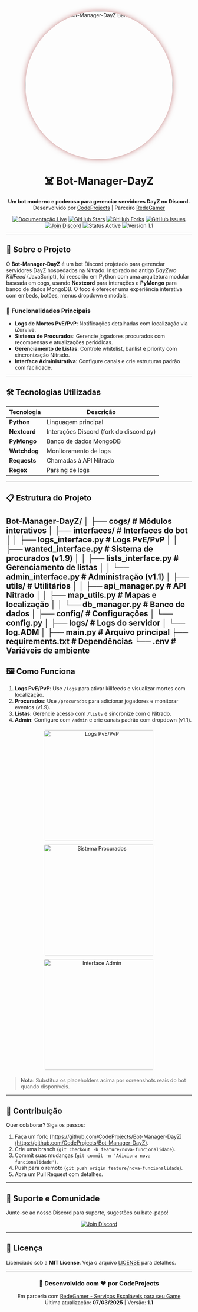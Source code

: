 <p align="center">
  <img src="https://imgur.com/Vlxf8T7.png" alt="Bot-Manager-DayZ Banner" width="400" style="border-radius: 50%; box-shadow: 0 0 15px rgba(139, 0, 0, 0.5);"/>
</p>

<h1 align="center">☠️ Bot-Manager-DayZ</h1>
<p align="center">
  <strong>Um bot moderno e poderoso para gerenciar servidores DayZ no Discord.</strong><br>
  Desenvolvido por <a href="https://github.com/CodeProjects">CodeProjects</a> | Parceiro <a href="https://discord.gg/redegamer">RedeGamer</a>
</p>

<p align="center">
  <a href="https://dayz-doc.redebots.shop/"><img src="https://img.shields.io/badge/Documentação-Live-brightgreen?style=for-the-badge&logo=readme" alt="Documentação Live"/></a>
  <a href="https://github.com/CodeProjects/Bot-Manager-DayZ"><img src="https://img.shields.io/github/stars/CodeProjects/Bot-Manager-DayZ?style=for-the-badge&logo=github&color=yellow" alt="GitHub Stars"/></a>
  <a href="https://github.com/CodeProjects/Bot-Manager-DayZ/fork"><img src="https://img.shields.io/github/forks/CodeProjects/Bot-Manager-DayZ?style=for-the-badge&logo=github&color=orange" alt="GitHub Forks"/></a>
  <a href="https://github.com/CodeProjects/Bot-Manager-DayZ/issues"><img src="https://img.shields.io/github/issues/CodeProjects/Bot-Manager-DayZ?style=for-the-badge&logo=github&color=red" alt="GitHub Issues"/></a>
  <a href="https://discord.gg/redegamer"><img src="https://img.shields.io/badge/Discord-Join%20Us-7289DA?style=for-the-badge&logo=discord" alt="Join Discord"/></a>
  <img src="https://img.shields.io/badge/Status-Active-brightgreen?style=for-the-badge" alt="Status Active"/>
  <img src="https://img.shields.io/badge/Version-1.1-blue?style=for-the-badge" alt="Version 1.1"/>
</p>

---

## 🚀 Sobre o Projeto

O **Bot-Manager-DayZ** é um bot Discord projetado para gerenciar servidores DayZ hospedados na Nitrado. Inspirado no antigo *DayZero KillFeed* (JavaScript), foi reescrito em Python com uma arquitetura modular baseada em cogs, usando **Nextcord** para interações e **PyMongo** para banco de dados MongoDB. O foco é oferecer uma experiência interativa com embeds, botões, menus dropdown e modals.

### 🎯 Funcionalidades Principais
- **Logs de Mortes PvE/PvP**: Notificações detalhadas com localização via iZurvive.
- **Sistema de Procurados**: Gerencie jogadores procurados com recompensas e atualizações periódicas.
- **Gerenciamento de Listas**: Controle whitelist, banlist e priority com sincronização Nitrado.
- **Interface Administrativa**: Configure canais e crie estruturas padrão com facilidade.

---

## 🛠️ Tecnologias Utilizadas

| Tecnologia       | Descrição                          |
|------------------|------------------------------------|
| **Python**       | Linguagem principal                |
| **Nextcord**     | Interações Discord (fork do discord.py) |
| **PyMongo**      | Banco de dados MongoDB            |
| **Watchdog**     | Monitoramento de logs             |
| **Requests**     | Chamadas à API Nitrado            |
| **Regex**        | Parsing de logs                   |

---

## 📋 Estrutura do Projeto

Bot-Manager-DayZ/
│
├── cogs/                       # Módulos interativos
│   ├── interfaces/             # Interfaces do bot
│   │   ├── logs_interface.py   # Logs PvE/PvP
│   │   ├── wanted_interface.py # Sistema de procurados (v1.9)
│   │   ├── lists_interface.py  # Gerenciamento de listas
│   │   └── admin_interface.py  # Administração (v1.1)
│   ├── utils/                  # Utilitários
│   │   ├── api_manager.py      # API Nitrado
│   │   ├── map_utils.py        # Mapas e localização
│   │   └── db_manager.py       # Banco de dados
│
├── config/                     # Configurações
│   └── config.py
│
├── logs/                       # Logs do servidor
│   └── log.ADM
│
├── main.py                     # Arquivo principal
├── requirements.txt            # Dependências
└── .env                        # Variáveis de ambiente
---

## 🖼️ Como Funciona

1. **Logs PvE/PvP**: Use `/logs` para ativar killfeeds e visualizar mortes com localização.
2. **Procurados**: Use `/procurados` para adicionar jogadores e monitorar eventos (v1.9).
3. **Listas**: Gerencie acesso com `/lists` e sincronize com o Nitrado.
4. **Admin**: Configure com `/admin` e crie canais padrão com dropdown (v1.1).

<p align="center">
  <img src="https://via.placeholder.com/300x150.png?text=Logs+PvE/PvP" alt="Logs PvE/PvP" width="300" style="border-radius: 5px; margin: 5px;"/>
  <img src="https://via.placeholder.com/300x150.png?text=Sistema+Procurados" alt="Sistema Procurados" width="300" style="border-radius: 5px; margin: 5px;"/>
  <img src="https://via.placeholder.com/300x150.png?text=Interface+Admin" alt="Interface Admin" width="300" style="border-radius: 5px; margin: 5px;"/>
</p>

> **Nota**: Substitua os placeholders acima por screenshots reais do bot quando disponíveis.

---

## 🤝 Contribuição

Quer colaborar? Siga os passos:

1. Faça um fork: [https://github.com/CodeProjects/Bot-Manager-DayZ](https://github.com/CodeProjects/Bot-Manager-DayZ).
2. Crie uma branch (`git checkout -b feature/nova-funcionalidade`).
3. Commit suas mudanças (`git commit -m 'Adiciona nova funcionalidade'`).
4. Push para o remoto (`git push origin feature/nova-funcionalidade`).
5. Abra um Pull Request com detalhes.

---

## 📡 Suporte e Comunidade

Junte-se ao nosso Discord para suporte, sugestões ou bate-papo!

<p align="center">
  <a href="https://discord.gg/redegamer"><img src="https://img.shields.io/badge/Discord-RedeGamer-7289DA?style=for-the-badge&logo=discord" alt="Join Discord"/></a>
</p>

---

## 📜 Licença

Licenciado sob a **MIT License**. Veja o arquivo [LICENSE](LICENSE) para detalhes.

---

<h3 align="center">🧟 Desenvolvido com ❤️ por CodeProjects</h3>
<p align="center">
  Em parceria com <a href="https://discord.gg/redegamer">RedeGamer - Serviços Escaláveis para seu Game</a><br>
  Última atualização: <strong>07/03/2025</strong> | Versão: <strong>1.1</strong>
</p>
